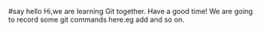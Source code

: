 #say hello
Hi,we are learning Git together.
Have a good time!
We are going to record some git commands here.eg add and so on.
